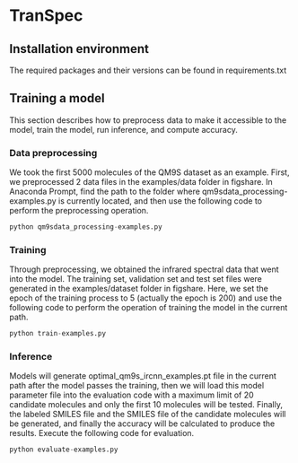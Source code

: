 # TranSpec

## Installation environment

The required packages and their versions can be found in requirements.txt

## Training a model

This section describes how to preprocess data to make it accessible to the model, train the model, run inference, and compute accuracy.

### Data preprocessing

We took the first 5000 molecules of the QM9S dataset as an example. First, we preprocessed 2 data files in the examples/data folder in figshare. In Anaconda Prompt, find the path to the folder where qm9sdata_processing-examples.py is currently located, and then use the following code to perform the preprocessing operation.


```python
python qm9sdata_processing-examples.py
```

### Training

Through preprocessing, we obtained the infrared spectral data that went into the model. The training set, validation set and test set files were generated in the examples/dataset folder in figshare. Here, we set the epoch of the training process to 5 (actually the epoch is 200) and use the following code to perform the operation of training the model in the current path.


```python
python train-examples.py
```

### Inference

Models will generate optimal_qm9s_ircnn_examples.pt file in the current path after the model passes the training, then we will load this model parameter file into the evaluation code with a maximum limit of 20 candidate molecules and only the first 10 molecules will be tested. Finally, the labeled SMILES file and the SMILES file of the candidate molecules will be generated, and finally the accuracy will be calculated to produce the results. Execute the following code for evaluation.


```python
python evaluate-examples.py
```
